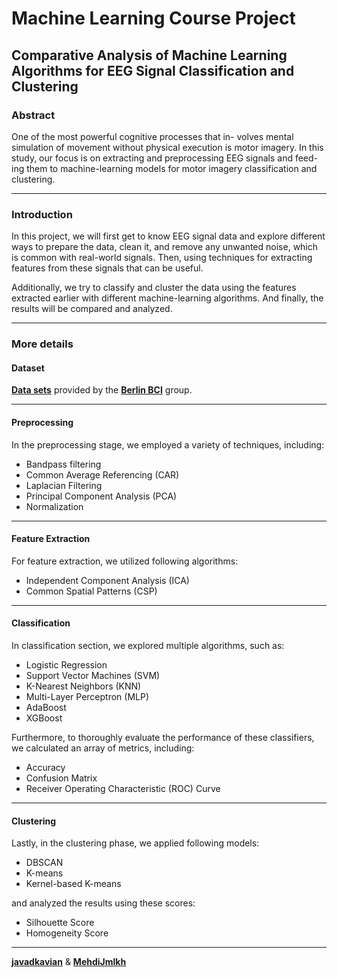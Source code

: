 # Machine Learning Course Project

## Comparative Analysis of Machine Learning Algorithms for EEG Signal Classification and Clustering


### Abstract
One of the most powerful cognitive processes that in-
volves mental simulation of movement without physical
execution is motor imagery. In this study, our focus is
on extracting and preprocessing EEG signals and feed-
ing them to machine-learning models for motor imagery
classification and clustering.

---

### Introduction
In this project, we will first get to know EEG signal data and explore different ways to prepare the data, clean it, and remove any unwanted noise, which is common with real-world signals. Then, using techniques for extracting features from these signals that can be useful.

Additionally, we try to classify and cluster the data using the features extracted earlier with different machine-learning algorithms. And finally, the results will be compared and analyzed.

---

### More details

#### Dataset
[**Data sets**](https://www.bbci.de/competition/iv/desc_1.html) provided by the [**Berlin BCI**](https://www.bbci.de/) group.

---

#### Preprocessing

In the preprocessing stage, we employed a variety of techniques, including:
* Bandpass filtering 
* Common Average Referencing (CAR)
* Laplacian Filtering 
* Principal Component Analysis (PCA) 
* Normalization

---

#### Feature Extraction

For feature extraction, we utilized following algorithms:
* Independent Component Analysis (ICA)
* Common Spatial Patterns (CSP)

---
#### Classification
In classification section, we explored multiple algorithms, such as:
* Logistic Regression 
* Support Vector Machines (SVM) 
* K-Nearest Neighbors (KNN) 
* Multi-Layer Perceptron (MLP) 
* AdaBoost 
* XGBoost

Furthermore, to thoroughly evaluate the performance of these classifiers, we calculated an array of metrics, including:
* Accuracy 
* Confusion Matrix 
* Receiver Operating Characteristic (ROC) Curve

---
#### Clustering
Lastly, in the clustering phase, we applied following models:
* DBSCAN 
* K-means
* Kernel-based K-means 

and analyzed the results using these scores:
* Silhouette Score 
* Homogeneity Score

---
[**javadkavian**](https://github.com/javadkavian) & [**MehdiJmlkh**](https://github.com/MehdiJmlkh)   